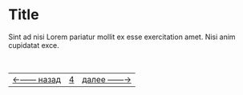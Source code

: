 

# Title

 Sint ad nisi Lorem pariatur mollit ex esse exercitation amet. Nisi anim cupidatat exce.

<!--ystm_start-->
<!-- Не удаляйте закомментированнные метки с префиксом: ystm_ -->
<br>

||||
|:---|:---:|---:|
[←—— назад](twerdo-t.md)|[4](#)|[далее ——→](readme.md)

<br>
<!--ystm_end-->
